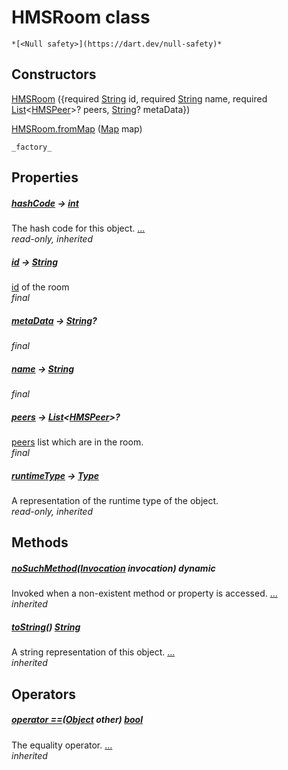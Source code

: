 


# HMSRoom class






    *[<Null safety>](https://dart.dev/null-safety)*






## Constructors

[HMSRoom](../hmssdk_flutter/HMSRoom/HMSRoom.md) ({required [String](https://api.flutter.dev/flutter/dart-core/String-class.html) id, required [String](https://api.flutter.dev/flutter/dart-core/String-class.html) name, required [List](https://api.flutter.dev/flutter/dart-core/List-class.html)&lt;[HMSPeer](../hmssdk_flutter/HMSPeer-class.md)>? peers, [String](https://api.flutter.dev/flutter/dart-core/String-class.html)? metaData})

    

[HMSRoom.fromMap](../hmssdk_flutter/HMSRoom/HMSRoom.fromMap.md) ([Map](https://api.flutter.dev/flutter/dart-core/Map-class.html) map)

    _factory_


## Properties

##### [hashCode](https://api.flutter.dev/flutter/dart-core/Object/hashCode.html) &#8594; [int](https://api.flutter.dev/flutter/dart-core/int-class.html)



The hash code for this object. [...](https://api.flutter.dev/flutter/dart-core/Object/hashCode.html)  
_read-only, inherited_



##### [id](../hmssdk_flutter/HMSRoom/id.md) &#8594; [String](https://api.flutter.dev/flutter/dart-core/String-class.html)



<a href="../hmssdk_flutter/HMSRoom/id.md">id</a> of the room   
_final_



##### [metaData](../hmssdk_flutter/HMSRoom/metaData.md) &#8594; [String](https://api.flutter.dev/flutter/dart-core/String-class.html)?



   
_final_



##### [name](../hmssdk_flutter/HMSRoom/name.md) &#8594; [String](https://api.flutter.dev/flutter/dart-core/String-class.html)



   
_final_



##### [peers](../hmssdk_flutter/HMSRoom/peers.md) &#8594; [List](https://api.flutter.dev/flutter/dart-core/List-class.html)&lt;[HMSPeer](../hmssdk_flutter/HMSPeer-class.md)>?



<a href="../hmssdk_flutter/HMSRoom/peers.md">peers</a> list which are in the room.   
_final_



##### [runtimeType](https://api.flutter.dev/flutter/dart-core/Object/runtimeType.html) &#8594; [Type](https://api.flutter.dev/flutter/dart-core/Type-class.html)



A representation of the runtime type of the object.   
_read-only, inherited_




## Methods

##### [noSuchMethod](https://api.flutter.dev/flutter/dart-core/Object/noSuchMethod.html)([Invocation](https://api.flutter.dev/flutter/dart-core/Invocation-class.html) invocation) dynamic



Invoked when a non-existent method or property is accessed. [...](https://api.flutter.dev/flutter/dart-core/Object/noSuchMethod.html)  
_inherited_



##### [toString](https://api.flutter.dev/flutter/dart-core/Object/toString.html)() [String](https://api.flutter.dev/flutter/dart-core/String-class.html)



A string representation of this object. [...](https://api.flutter.dev/flutter/dart-core/Object/toString.html)  
_inherited_




## Operators

##### [operator ==](https://api.flutter.dev/flutter/dart-core/Object/operator_equals.html)([Object](https://api.flutter.dev/flutter/dart-core/Object-class.html) other) [bool](https://api.flutter.dev/flutter/dart-core/bool-class.html)



The equality operator. [...](https://api.flutter.dev/flutter/dart-core/Object/operator_equals.html)  
_inherited_











